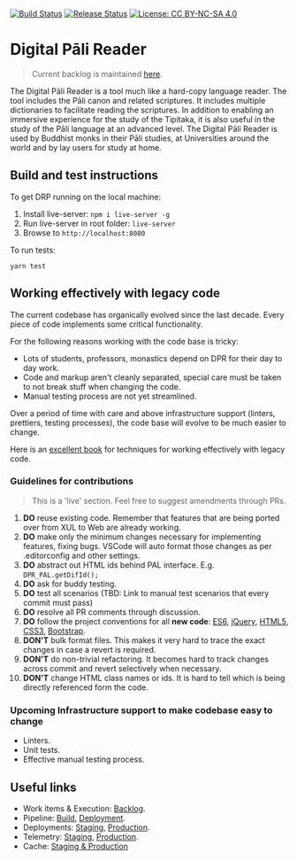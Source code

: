 [![Build Status](https://dev.azure.com/digitalpalireader/digitalpalireader/_apis/build/status/digitalpalireader%20-%20build?branchName=master)](https://dev.azure.com/digitalpalireader/digitalpalireader/_build/latest?definitionId=1&branchName=master) [![Release Status](https://vsrm.dev.azure.com/digitalpalireader/_apis/public/Release/badge/5c79c309-a1e5-4a73-b2a5-4faa0c2a2cce/1/2)](https://dev.azure.com/digitalpalireader/digitalpalireader/_release?_a=releases&view=mine&definitionId=1) [![License: CC BY-NC-SA 4.0](https://img.shields.io/badge/License-CC%20BY--NC--SA%204.0-lightgrey.svg)](https://creativecommons.org/licenses/by-nc-sa/4.0/)

# Digital Pāli Reader

> Current backlog is maintained [here](https://github.com/digitalpalireader/digitalpalireader/projects/2).

The Digital Pāli Reader is a tool much like a hard-copy language reader. The tool includes the Pāli canon and related scriptures. It includes multiple dictionaries to facilitate reading the scriptures. In addition to enabling an immersive experience for the study of the Tipitaka, it is also useful in the study of the Pāli language at an advanced level. The Digital Pāli Reader is used by Buddhist monks in their Pāli studies, at Universities around the world and by lay users for study at home.

## Build and test instructions

To get DRP running on the local machine:

1. Install live-server: `npm i live-server -g`
1. Run live-server in root folder: `live-server`
1. Browse to `http://localhost:8080`

To run tests:

```shell
yarn test
```

## Working effectively with legacy code

The current codebase has organically evolved since the last decade. Every piece of code implements some critical functionality.

For the following reasons working with the code base is tricky:

- Lots of students, professors, monastics depend on DPR for their day to day work.
- Code and markup aren't cleanly separated, special care must be taken to not break stuff when changing the code.
- Manual testing process are not yet streamlined.

Over a period of time with care and above infrastructure support (linters, prettiers, testing processes), the code base will evolve to be much easier to change.

Here is an [excellent book](https://www.amazon.com.au/FEATHERS-WORK-EFFECT-LEG-CODE/dp/0131177052) for techniques for working effectively with legacy code.

### Guidelines for contributions

> This is a 'live' section. Feel free to suggest amendments through PRs.

1. **DO** reuse existing code. Remember that features that are being ported over from XUL to Web are already working.
1. **DO** make only the minimum changes necessary for implementing features, fixing bugs. VSCode will auto format those changes as per .editorconfig and other settings.
1. **DO** abstract out HTML ids behind PAL interface. E.g. ```DPR_PAL.getDifId();```
1. **DO** ask for buddy testing.
1. **DO** test all scenarios (TBD: Link to manual test scenarios that every commit must pass)
1. **DO** resolve all PR comments through discussion.
1. **DO** follow the project conventions for all **new code**: [ES6](coding-conventions/es6.md), [jQuery](coding-conventions/jquery.md), [HTML5](coding-conventions/html5.md), [CSS3](coding-conventions/css3.md), [Bootstrap](coding-conventions/bootstrap.md).
1. **DON'T** bulk format files. This makes it very hard to trace the exact changes in case a revert is required.
1. **DON'T** do non-trivial refactoring. It becomes hard to track changes across commit and revert selectively when necessary.
1. **DON'T** change HTML class names or ids. It is hard to tell which is being directly referenced form the code.

### Upcoming Infrastructure support to make codebase easy to change

- Linters.
- Unit tests.
- Effective manual testing process.

## Useful links

- Work items & Execution: [Backlog](https://github.com/digitalpalireader/digitalpalireader/projects/2).
- Pipeline: [Build](https://yuttadhammo.visualstudio.com/digitalpalireader/_build), [Deployment](https://yuttadhammo.visualstudio.com/digitalpalireader/_release).
- Deployments: [Staging](https://staging.digitalpalireader.online/), [Production](https://www.digitalpalireader.online/).
- Telemetry: [Staging](https://portal.azure.com/#@parthopdaslive.onmicrosoft.com/resource/subscriptions/dc9c3151-f906-4b6a-b7d3-040337cbcc79/resourceGroups/sirimangalo-staging/providers/microsoft.insights/components/sirimangalo-staging/sessions), [Production](https://portal.azure.com/#@parthopdaslive.onmicrosoft.com/resource/subscriptions/dc9c3151-f906-4b6a-b7d3-040337cbcc79/resourceGroups/sirimangalo-production/providers/microsoft.insights/components/sirimangalo-production/sessions).
- Cache: [Staging & Production](https://dash.cloudflare.com/00036149346f3b0b04ec248437537497/digitalpalireader.online)
